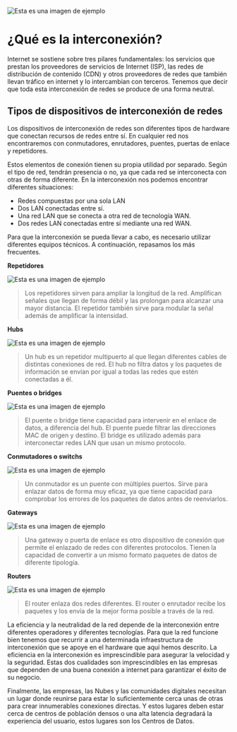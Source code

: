 ![Esta es una imagen de ejemplo](https://www.siliconweek.com/wp-content/uploads/2019/11/dispositivos_interconexi%C3%B3n.png)

#  ¿Qué es la interconexión?

Internet se sostiene sobre tres pilares fundamentales: los servicios que prestan los proveedores de servicios de Internet (ISP), las redes de distribución de contenido (CDN) y otros proveedores de redes que también llevan tráfico en internet y lo intercambian con terceros. Tenemos que decir que toda esta interconexión de redes se produce de una forma neutral.

## Tipos de dispositivos de interconexión de redes

Los dispositivos de interconexión de redes son diferentes tipos de hardware que conectan recursos de redes entre sí. En cualquier red nos encontraremos con conmutadores, enrutadores, puentes, puertas de enlace y repetidores.

Estos elementos de conexión tienen su propia utilidad por separado. Según el tipo de red, tendrán presencia o no, ya que cada red se interconecta con otras de forma diferente. En la interconexión nos podemos encontrar diferentes situaciones:

- Redes compuestas por una sola LAN
- Dos LAN conectadas entre sí.
- Una red LAN que se conecta a otra red de tecnología WAN.
- Dos redes LAN conectadas entre sí mediante una red WAN.

 Para que la interconexión se pueda llevar a cabo, es necesario utilizar diferentes equipos técnicos. A continuación, repasamos los más frecuentes.

**Repetidores**

![Esta es una imagen de ejemplo](https://i.blogs.es/f38367/repetidor-wif/450_1000.jpg)

> Los repetidores sirven para ampliar la longitud de la red. Amplifican señales que llegan de forma débil y las prolongan para alcanzar una mayor distancia. El repetidor también sirve para modular la señal además de amplificar la intensidad.

**Hubs**

![Esta es una imagen de ejemplo](https://4.bp.blogspot.com/-GlrbmKSrrZQ/WCLVOyAM7GI/AAAAAAAAAKg/WU0kRh__WVUUiVY1uLu6qXXms85l-loUACLcB/s1600/Selecci%25C3%25B3n_090.png)

> Un hub es un repetidor multipuerto al que llegan diferentes cables de distintas conexiones de red. El hub no filtra datos y los paquetes de información se envían por igual a todas las redes que estén conectadas a él.

**Puentes o bridges**

![Esta es una imagen de ejemplo](https://sites.google.com/site/redeslocalesyglobales/_/rsrc/1384285432678/2-aspectos-fisicos/5-dispositivos-de-interconexion-de-redes/3-puentes/puente2.png?height=289&width=400)

> El puente o bridge tiene capacidad para intervenir en el enlace de datos, a diferencia del hub. El puente puede filtrar las direcciones MAC de origen y destino. El bridge es utilizado además para interconectar redes LAN que usan un mismo protocolo.

**Conmutadores o switchs**

![Esta es una imagen de ejemplo](https://upload.wikimedia.org/wikipedia/commons/thumb/9/94/Wikimedia_Servers-0001_42.jpg/300px-Wikimedia_Servers-0001_42.jpg)

> Un conmutador es un puente con múltiples puertos. Sirve para enlazar datos de forma muy eficaz, ya que tiene capacidad para comprobar los errores de los paquetes de datos antes de reenviarlos.

**Gateways**

![Esta es una imagen de ejemplo](https://www.industriaembebidahoy.com/imagenes/2015/10/Microbox-AND-G420N1.jpg)

> Una gateway o puerta de enlace es otro dispositivo de conexión que permite el enlazado de redes con diferentes protocolos. Tienen la capacidad de convertir a un mismo formato paquetes de datos de diferente tipología.

**Routers**

![Esta es una imagen de ejemplo](https://img-17.ccm2.net/qM0GGmh_D7loqCMkao4EeKq9f4k=/500x/ddb69a431db0407db4c7b2575b5154e5/ccm-encyclopedia/Router.jpg)

> El router enlaza dos redes diferentes. El router o enrutador recibe los paquetes y los envía de la mejor forma posible a través de la red.

La eficiencia y la neutralidad de la red depende de la interconexión entre diferentes operadores y diferentes tecnologías. Para que la red funcione bien tenemos que recurrir a una determinada infraestructura de interconexión que se apoye en el hardware que aquí hemos descrito. La eficiencia en la interconexión es imprescindible para asegurar la velocidad y la seguridad. Estas dos cualidades son imprescindibles en las empresas que dependen de una buena conexión a internet para garantizar el éxito de su negocio.

Finalmente, las empresas, las Nubes y las comunidades digitales necesitan un lugar donde reunirse para estar lo suficientemente cerca unas de otras para crear innumerables conexiones directas. Y estos lugares deben estar cerca de centros de población densos o una alta latencia degradará la experiencia del usuario, estos lugares son los Centros de Datos.
